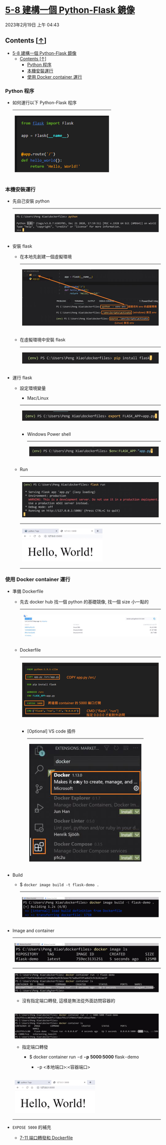 
<!-- This md file is originally converted from onenote -->

# [5-8 建構一個 Python-Flask 鏡像](https://dockertips.readthedocs.io/en/latest/dockerfile-guide/python-flask.html)

2023年2月19日
上午 04:43

## Contents [[↑](#5-8-建構一個-python-flask-鏡像)]

- [5-8 建構一個 Python-Flask 鏡像](#5-8-建構一個-python-flask-鏡像)
  - [Contents \[↑\]](#contents-)
    - [Python 程序](#python-程序)
    - [本機安裝運行](#本機安裝運行)
    - [使用 Docker container 運行](#使用-docker-container-運行)

### Python 程序

- 如何運行以下 Python-Flask 程序
  <table>
    <colgroup>
      <col style="width: 100%" />
    </colgroup>
    <thead>
      <tr class="header">
        <th>
          <p><img src="assets/012_5-8_建構一個_Python_Flask_鏡像_000.png" /></p>
        </th>
      </tr>
    </thead>
    <tbody>
    </tbody>
  </table>

### 本機安裝運行

- 先自己安裝 python
  <table>
    <colgroup>
      <col style="width: 100%" />
    </colgroup>
    <thead>
      <tr class="header">
        <th>
          <p><img src="assets/012_5-8_建構一個_Python_Flask_鏡像_001.png" /></p>
        </th>
      </tr>
    </thead>
    <tbody>
    </tbody>
  </table>

- 安裝 flask
  - 在本地先創建一個虛擬環境
    <table>
      <colgroup>
        <col style="width: 100%" />
      </colgroup>
      <thead>
        <tr class="header">
          <th>
            <p><img src="assets/012_5-8_建構一個_Python_Flask_鏡像_002.png" /></p>
          </th>
        </tr>
      </thead>
      <tbody>
      </tbody>
    </table>

  - 在虛擬環境中安裝 flask
    <table>
      <colgroup>
        <col style="width: 100%" />
      </colgroup>
      <thead>
        <tr class="header">
          <th>
            <p><img src="assets/012_5-8_建構一個_Python_Flask_鏡像_003.png" /></p>
          </th>
        </tr>
      </thead>
      <tbody>
      </tbody>
    </table>

- 運行 flask
  - 設定環境變量
    - Mac/Linux
    <table>
      <colgroup>
        <col style="width: 100%" />
      </colgroup>
      <thead>
        <tr class="header">
          <th>
            <p><img src="assets/012_5-8_建構一個_Python_Flask_鏡像_004.png" /></p>
          </th>
        </tr>
      </thead>
      <tbody>
      </tbody>
    </table>

    - Windows Power shell
      <table>
        <colgroup>
          <col style="width: 100%" />
        </colgroup>
        <thead>
          <tr class="header">
            <th>
              <p><img src="assets/012_5-8_建構一個_Python_Flask_鏡像_005.png" /></p>
            </th>
          </tr>
        </thead>
        <tbody>
        </tbody>
      </table>

  - Run
    <table>
      <colgroup>
        <col style="width: 100%" />
      </colgroup>
      <thead>
        <tr class="header">
          <th>
            <p><img src="assets/012_5-8_建構一個_Python_Flask_鏡像_006.png" /></p>
          </th>
        </tr>
      </thead>
      <tbody>
        <tr class="odd">
          <td>
            <p><img src="assets/012_5-8_建構一個_Python_Flask_鏡像_007.png" /></p>
          </td>
        </tr>
      </tbody>
    </table>

### 使用 Docker container 運行

- 準備 Dockerfile
  - 先去 docker hub 找一個 python 的基礎競像, 找一個 size 小一點的
    <table>
      <colgroup>
        <col style="width: 100%" />
      </colgroup>
      <thead>
        <tr class="header">
          <th>
            <p><img src="assets/012_5-8_建構一個_Python_Flask_鏡像_008.png" /></p>
          </th>
        </tr>
      </thead>
      <tbody>
      </tbody>
    </table>

  - Dockerfile
    <table>
      <colgroup>
        <col style="width: 100%" />
      </colgroup>
      <thead>
        <tr class="header">
          <th>
            <p><img src="assets/012_5-8_建構一個_Python_Flask_鏡像_009.png" /></p>
          </th>
        </tr>
      </thead>
      <tbody>
      </tbody>
    </table>

    - [Optional] VS code 插件
      <table>
        <colgroup>
          <col style="width: 100%" />
        </colgroup>
        <thead>
          <tr class="header">
            <th>
              <p><img src="assets/012_5-8_建構一個_Python_Flask_鏡像_010.png" /></p>
            </th>
          </tr>
        </thead>
        <tbody>
        </tbody>
      </table>

- Build
  - $ `docker image build -t flask-demo .`
    <table>
      <colgroup>
        <col style="width: 100%" />
      </colgroup>
      <thead>
        <tr class="header">
          <th>
            <p><img src="assets/012_5-8_建構一個_Python_Flask_鏡像_011.png" /></p>
          </th>
        </tr>
      </thead>
      <tbody>
      </tbody>
    </table>

- Image and container
  <table>
    <colgroup>
      <col style="width: 100%" />
    </colgroup>
    <thead>
      <tr class="header">
        <th>
          <p><img src="assets/012_5-8_建構一個_Python_Flask_鏡像_012.png" /></p>
        </th>
      </tr>
    </thead>
    <tbody>
      <tr class="odd">
        <td>
          <p><img src="assets/012_5-8_建構一個_Python_Flask_鏡像_013.png" /></p>
          <ul class="incremental">
            <li>
              <p>沒有指定端口轉發, 這樣是無法從外面訪問容器的</p>
            </li>
          </ul>
        </td>
      </tr>
      <tr class="even">
        <td>
          <p><img src="assets/012_5-8_建構一個_Python_Flask_鏡像_014.png" /></p>
          <ul class="incremental">
            <li>
              <p>指定端口轉發</p>
              <ul class="incremental">
                <li>
                  <p>$ docker container run -d <strong>-p 5000:5000</strong> flask-demo</p>
                  <ul class="incremental">
                    <li>
                      <p>-p &lt;本地端口&gt;:&lt;容器端口&gt;</p>
                    </li>
                  </ul>
                </li>
              </ul>
            </li>
          </ul>
        </td>
      </tr>
      <tr class="odd">
        <td>
          <p><img src="assets/012_5-8_建構一個_Python_Flask_鏡像_007.png" /></p>
        </td>
      </tr>
    </tbody>
  </table>

- `EXPOSE 5000` 的補充
  - [7-11 端口轉發和 Dockerfile](onenote:Ch7-Docker%20的網絡.one#7-11%20端口轉發和%20Dockerfile&section-id={9133605D-EF20-47B1-AED0-9FBCA7F58CC9}&page-id={8F6FF8C0-ADB3-4BF7-9E70-F8678BEFE66D}&end&base-path=https://d.docs.live.net/a0b8c23463a6f9b5/文件/IT%20技術/DevOps/Docker%5eJ%20K8S/Docker容器技術從入門到精通/Docker)
